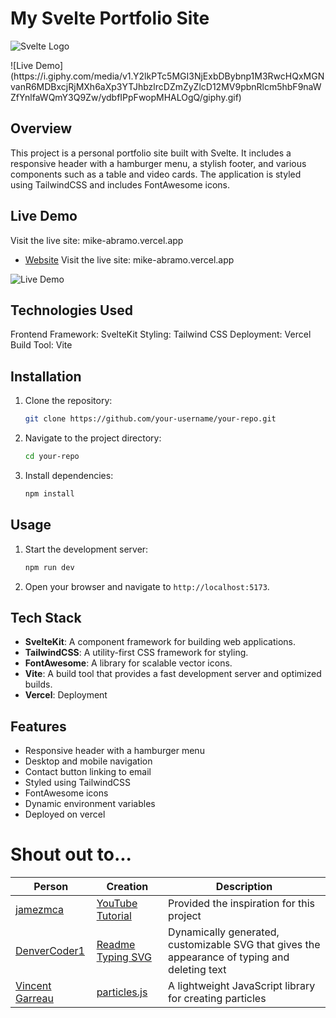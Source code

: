 # My Svelte Portfolio Site

<tr>

![Svelte Logo](https://encrypted-tbn0.gstatic.com/images?q=tbn:ANd9GcT0coQ0GhdVXUNpVRhyOxqlyr_TKNJTjP_tzg&s)

<tr/>

<tr>
 ![Live Demo](https://i.giphy.com/media/v1.Y2lkPTc5MGI3NjExbDBybnp1M3RwcHQxMGNvanR6MDBxcjRjMXh6aXp3YTJhbzlrcDZmZyZlcD12MV9pbnRlcm5hbF9naWZfYnlfaWQmY3Q9Zw/ydbfIPpFwopMHALOgQ/giphy.gif)
<tr/>

## Overview

This project is a personal portfolio site built with Svelte. It includes a responsive header with a hamburger menu, a stylish footer, and various components such as a table and video cards. The application is styled using TailwindCSS and includes FontAwesome icons.

## Live Demo

Visit the live site: mike-abramo.vercel.app

- [Website](https://mike-abramo.vercel.app/)
  Visit the live site: mike-abramo.vercel.app

![Live Demo](https://i.giphy.com/media/v1.Y2lkPTc5MGI3NjExbDBybnp1M3RwcHQxMGNvanR6MDBxcjRjMXh6aXp3YTJhbzlrcDZmZyZlcD12MV9pbnRlcm5hbF9naWZfYnlfaWQmY3Q9Zw/ydbfIPpFwopMHALOgQ/giphy.gif)

## Technologies Used

Frontend Framework: SvelteKit
Styling: Tailwind CSS
Deployment: Vercel
Build Tool: Vite

## Installation

1. Clone the repository:

   ```sh
   git clone https://github.com/your-username/your-repo.git
   ```

2. Navigate to the project directory:

   ```sh
   cd your-repo
   ```

3. Install dependencies:

   ```sh
   npm install
   ```

## Usage

1. Start the development server:

   ```sh
   npm run dev
   ```

2. Open your browser and navigate to `http://localhost:5173`.

## Tech Stack

- **SvelteKit**: A component framework for building web applications.
- **TailwindCSS**: A utility-first CSS framework for styling.
- **FontAwesome**: A library for scalable vector icons.
- **Vite**: A build tool that provides a fast development server and optimized builds.
- **Vercel**: Deployment

## Features

- Responsive header with a hamburger menu
- Desktop and mobile navigation
- Contact button linking to email
- Styled using TailwindCSS
- FontAwesome icons
- Dynamic environment variables
- Deployed on vercel

# Shout out to...

| Person                                          | Creation                                                               | Description                                                                                   |
| ----------------------------------------------- | ---------------------------------------------------------------------- | --------------------------------------------------------------------------------------------- |
| [jamezmca](https://github.com/jamezmca)         | [YouTube Tutorial](https://youtu.be/-2UjwQzxvBQ?si=AzQuUI_JlDxEkxNX)   | Provided the inspiration for this project                                                     |
| [DenverCoder1](https://github.com/DenverCoder1) | [Readme Typing SVG](https://github.com/DenverCoder1/readme-typing-svg) | Dynamically generated, customizable SVG that gives the appearance of typing and deleting text |
| [Vincent Garreau](https://vincentgarreau.com/)  | [particles.js](https://vincentgarreau.com/particles.js/)               | A lightweight JavaScript library for creating particles                                       |
